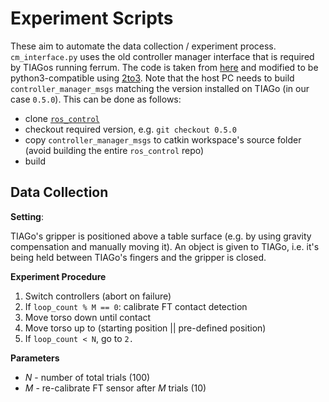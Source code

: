 # Experiment Scripts

These aim to automate the data collection / experiment process.
`cm_interface.py` uses the old controller manager interface that is required by TIAGos running ferrum.
The code is taken from [here](https://github.com/ros-controls/ros_control/blob/0.5.0/controller_manager/src/controller_manager/controller_manager_interface.py) and modified to be python3-compatible using [2to3](https://docs.python.org/3/library/2to3.html).
Note that the host PC needs to build `controller_manager_msgs` matching the version installed on TIAGo (in our case `0.5.0`).
This can be done as follows:
* clone [`ros_control`](https://github.com/ros-controls/ros_control)
* checkout required version, e.g. `git checkout 0.5.0`
* copy `controller_manager_msgs` to catkin workspace's source folder (avoid building the entire `ros_control` repo)
* build

## Data Collection 

**Setting**:

TIAGo's gripper is positioned above a table surface (e.g. by using gravity compensation and manually moving it).
An object is given to TIAGo, i.e. it's being held between TIAGo's fingers and the gripper is closed.

**Experiment Procedure**

1. Switch controllers (abort on failure)
2. If `loop_count % M == 0`: calibrate FT contact detection
3. Move torso down until contact
4. Move torso up to (starting position || pre-defined position)
5. If `loop_count < N`, go to `2.`

**Parameters**

* $N$ - number of total trials (100)
* $M$ - re-calibrate FT sensor after $M$ trials (10)